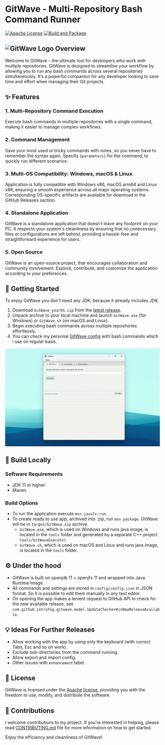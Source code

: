 # GitWave - Multi-Repository Bash Command Runner
[![Apache License](https://img.shields.io/badge/license-Apache%20License%202.0-blue.svg)](https://github.com/introfog/GitWave/blob/master/LICENSE.md)
[![Build and Package](https://github.com/introfog/GitWave/actions/workflows/maven.yml/badge.svg)](https://github.com/introfog/GitWave/actions/workflows/maven.yml)

## <img src="./src/main/resources/logo32.png"  alt="GitWave Logo"> Overview
Welcome to GitWave – the ultimate tool for developers who work with multiple repositories. GitWave is 
designed to streamline your workflow by allowing you to run any bash commands across several repositories simultaneously.
It’s a powerful companion for any developer looking to save time and effort when managing their Git projects.

## :sparkles: Features
### 1. Multi-Repository Command Execution
Execute bash commands in multiple repositories with a single command, making it easier to manage complex workflows.
### 2. Command Management
Save your most used or tricky commands with notes, so you never have to remember the syntax again. 
Specify `{parameters}` for the command, to quickly run different scenarios.
### 3. Multi-OS Compatibility: Windows, macOS & Linux
Application is fully compatible with Windows x86, macOS arm64 and Linux x86, ensuring a smooth experience across all major operating systems. 
Corresponding OS-specific artifacts are available for download in the GitHub Releases section.
### 4. Standalone Application
GitWave is a standalone application that doesn't leave any footprint on your PC. It respects your 
system's cleanliness by ensuring that no unnecessary files or configurations are left behind, 
providing a hassle-free and straightforward experience for users.
### 5. Open Source
GitWave is an open-source project, that encourages collaboration and community involvement. 
Explore, contribute, and customize the application according to your preferences.

## :checkered_flag: Getting Started
To enjoy GitWave you don't need any JDK, because it already includes JDK.
1. Download `GitWave_yourOS.zip` from the [latest release](https://github.com/introfog/GitWave/releases).
2. Unpack archive to your local machine and launch `GitWave.exe` (for Windows) or `GitWave.sh` (on macOS and Linux).
3. Begin executing bash commands across multiple repositories effortlessly.
4. You can check my personal [GitWave config](https://gist.github.com/introfog/10a0a3f6c0b069c4132f8ac18b73dff5) with bash commands which i use on regular basis.

<img src=samples/Sample_Saved_Commands.gif>

## :hammer: Build Locally
### Software Requirements
- JDK 11 or higher.
- Maven.
### Build Options
- To run the application execute `mvn javafx:run`.
- To create ready to use app, archived into .zip, run `mvn package`. GitWave will be in `target/GitWave.zip` archive.
  - `GitWave.exe`, which is used on Windows and runs java image, is located in the `tools` folder and generated by a separate C++ project `tools/GitWaveExecutor`.
  - `GitWave.sh`, which is used on macOS and Linux and runs java image, is located in the `tools` folder. 
 
## :gear: Under the hood
- GitWave is built on openjdk 11 + openjfx 11 and wrapped into Java Runtime Image.
- All commands and settings are stored in `config/config.json` in JSON format. So it is possible to edit them manually in any text editor.
- On opening the app makes a lenient request to GitHub API to check for the new available release, see `com.github.introfog.gitwave.model.UpdateChecker#isNewReleaseAvailable`.

## :bulb: Ideas For Further Releases
- Allow working with the app by using only the keyboard (with correct Tabs, Esc and so on work).
- Exclude sub-directories from the command running.
- Allow export and import config.
- Other issues with `enhancement` label.

## :page_with_curl: License 
GitWave is licensed under the [Apache license](LICENSE.md), providing you with the freedom to use, modify, and distribute the software.

## :handshake: Contributions 
I welcome contributions to my project. If you're interested in helping, please read 
[CONTRIBUTING.md](CONTRIBUTING.md) file for more information on how to get started.


Enjoy the efficiency and cleanliness of GitWave!
